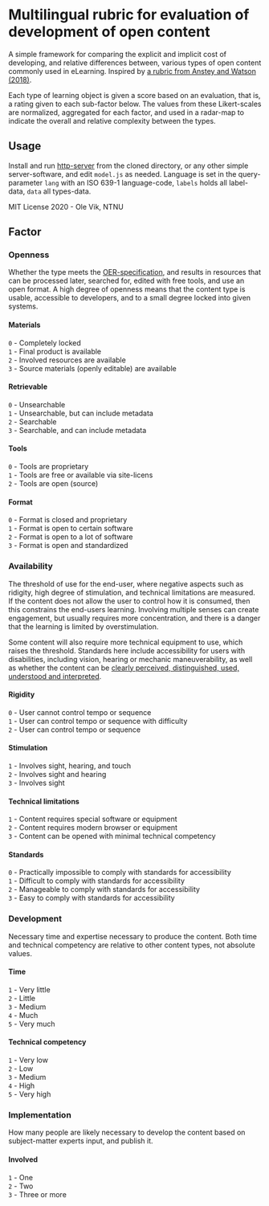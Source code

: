 # Multilingual rubric for evaluation of development of open content

A simple framework for comparing the explicit and implicit cost of developing, and relative differences between, various types of open content commonly used in eLearning. Inspired by [a rubric from Anstey and Watson (2018)](https://er.educause.edu/articles/2018/9/a-rubric-for-evaluating-e-learning-tools-in-higher-education).

Each type of learning object is given a score based on an evaluation, that is, a rating given to each sub-factor below. The values from these Likert-scales are normalized, aggregated for each factor, and used in a radar-map to indicate the overall and relative complexity between the types.

## Usage

Install and run [http-server](https://www.npmjs.com/package/http-server) from the cloned directory, or any other simple server-software, and edit `model.js` as needed. Language is set in the query-parameter `lang` with an ISO 639-1 language-code, `labels` holds all label-data, `data` all types-data.

MIT License 2020 - Ole Vik, NTNU

## Factor

### Openness

Whether the type meets the [OER-specification](http://opencontent.org/definition/), and results in resources that can be processed later, searched for, edited with free tools, and use an open format. A high degree of openness means that the content type is usable, accessible to developers, and to a small degree locked into given systems.

#### Materials

`0` - Completely locked  
`1` - Final product is available  
`2` - Involved resources are available  
`3` - Source materials (openly editable) are available  

#### Retrievable

`0` - Unsearchable  
`1` - Unsearchable, but can include metadata  
`2` - Searchable  
`3` - Searchable, and can include metadata  

#### Tools

`0` - Tools are proprietary  
`1` - Tools are free or available via site-licens  
`2` - Tools are open (source)  

#### Format

`0` - Format is closed and proprietary  
`1` - Format is open to certain software  
`2` - Format is open to a lot of software  
`3` - Format is open and standardized  

### Availability

The threshold of use for the end-user, where negative aspects such as ridigity, high degree of stimulation, and technical limitations are measured. If the content does not allow the user to control how it is consumed, then this constrains the end-users learning. Involving multiple senses can create engagement, but usually requires more concentration, and there is a danger that the learning is limited by overstimulation.

Some content will also require more technical equipment to use, which raises the threshold. Standards here include accessibility for users with disabilities, including vision, hearing or mechanic maneuverability, as well as whether the content can be [clearly perceived, distinguished, used, understood and interpreted](https://www.w3.org/WAI/fundamentals/accessibility-principles/).

#### Rigidity

`0` - User cannot control tempo or sequence  
`1` - User can control tempo or sequence with difficulty  
`2` - User can control tempo or sequence  

#### Stimulation

`1` - Involves sight, hearing, and touch  
`2` - Involves sight and hearing  
`3` - Involves sight  

#### Technical limitations

`1` - Content requires special software or equipment  
`2` - Content requires modern browser or equipment  
`3` - Content can be opened with minimal technical competency  

#### Standards

`0` - Practically impossible to comply with standards for accessibility  
`1` - Difficult to comply with standards for accessibility  
`2` - Manageable to comply with standards for accessibility  
`3` - Easy to comply with standards for accessibility  

### Development

Necessary time and expertise necessary to produce the content. Both time and technical competency are relative to other content types, not absolute values.

#### Time

`1` - Very little  
`2` - Little  
`3` - Medium  
`4` - Much  
`5` - Very much  

#### Technical competency

`1` - Very low  
`2` - Low  
`3` - Medium  
`4` - High  
`5` - Very high  

### Implementation

How many people are likely necessary to develop the content based on subject-matter experts input, and publish it.

#### Involved

`1` - One  
`2` - Two  
`3` - Three or more  
